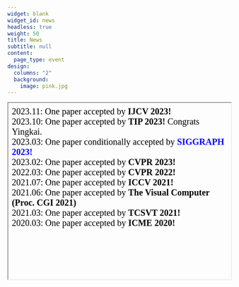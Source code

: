 ```yaml
---
widget: blank
widget_id: news
headless: true
weight: 50
title: News
subtitle: null
content:
  page_type: event
design:
  columns: "2"
  background:
    image: pink.jpg
---
```

<iframe srcdoc="<div style='height: 400px; font-size:20px;'>
2023.11: One paper accepted by  <b>IJCV 2023!</b> <br>
2023.10: One paper accepted by  <b>TIP 2023!</b> Congrats Yingkai.  <br>
2023.03: One paper conditionally accepted by  <b><span style='color:blue;'>SIGGRAPH 2023!</span></b>  <br>
2023.02: One paper accepted by  <b>CVPR 2023!</b> <br>
2022.03: One paper accepted by  <b>CVPR 2022!</b> <br>
2021.07: One paper accepted by  <b>ICCV 2021!</b> <br>
2021.06: One paper accepted by  <b>The Visual Computer (Proc. CGI 2021)</b> <br>
2021.03: One paper accepted by  <b>TCSVT 2021!</b> <br>
2020.03: One paper accepted by  <b>ICME 2020!</b> <br>
</div>" style="width:100%; height:400px; overflow-y: scroll;"></iframe>
